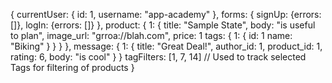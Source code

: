 {
  currentUser: {
    id: 1,
    username: "app-academy"
  },
  forms: {
    signUp: {errors: []},
    logIn: {errors: []}
  },
  product: {
    1: {
      title: "Sample State",
      body: "is useful to plan",
      image_url: "grroa://blah.com",
      price: 1
      tags: {
        1: {
          id: 1
          name: "Biking"
        }
      }
    }
  },
  message: {
    1: {
      title: "Great Deal!",
      author_id: 1,
      product_id: 1,
      rating: 6,
      body: "is cool"
    }
  }
  tagFilters: [1, 7, 14] // Used to track selected Tags for filtering of products
}
